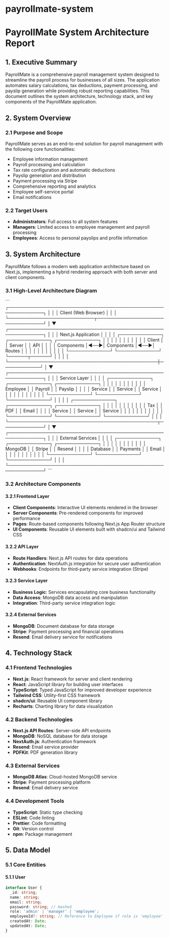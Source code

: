 # payrollmate-system

# PayrollMate System Architecture Report

## 1. Executive Summary

PayrollMate is a comprehensive payroll management system designed to streamline the payroll process for businesses of all sizes. The application automates salary calculations, tax deductions, payment processing, and payslip generation while providing robust reporting capabilities. This document outlines the system architecture, technology stack, and key components of the PayrollMate application.

## 2. System Overview

### 2.1 Purpose and Scope

PayrollMate serves as an end-to-end solution for payroll management with the following core functionalities:

- Employee information management
- Payroll processing and calculation
- Tax rate configuration and automatic deductions
- Payslip generation and distribution
- Payment processing via Stripe
- Comprehensive reporting and analytics
- Employee self-service portal
- Email notifications

### 2.2 Target Users

- **Administrators**: Full access to all system features
- **Managers**: Limited access to employee management and payroll processing
- **Employees**: Access to personal payslips and profile information

## 3. System Architecture

PayrollMate follows a modern web application architecture based on Next.js, implementing a hybrid rendering approach with both server and client components.

### 3.1 High-Level Architecture Diagram

\`\`\`
┌─────────────────────────────────────────────────────────────┐
│                                                             │
│                    Client (Web Browser)                     │
│                                                             │
└───────────────────────────┬─────────────────────────────────┘
                            │
                            ▼
┌─────────────────────────────────────────────────────────────┐
│                                                             │
│                    Next.js Application                      │
│                                                             │
│  ┌─────────────┐    ┌─────────────┐    ┌─────────────┐     │
│  │             │    │             │    │             │     │
│  │   Client    │    │   Server    │    │    API      │     │
│  │ Components  │◄──►│ Components  │◄──►│   Routes    │     │
│  │             │    │             │    │             │     │
│  └─────────────┘    └─────────────┘    └──────┬──────┘     │
│                                               │            │
└───────────────────────────────────────────────┼────────────┘
                                                │
                                                ▼
┌─────────────────────────────────────────────────────────────┐
│                                                             │
│                    Service Layer                            │
│                                                             │
│  ┌─────────────┐    ┌─────────────┐    ┌─────────────┐     │
│  │             │    │             │    │             │     │
│  │  Employee   │    │   Payroll   │    │  Payslip    │     │
│  │  Service    │    │   Service   │    │  Service    │     │
│  │             │    │             │    │             │     │
│  └─────────────┘    └─────────────┘    └─────────────┘     │
│                                                             │
│  ┌─────────────┐    ┌─────────────┐    ┌─────────────┐     │
│  │             │    │             │    │             │     │
│  │    Tax      │    │    PDF      │    │   Email     │     │
│  │  Service    │    │  Service    │    │  Service    │     │
│  │             │    │             │    │             │     │
│  └─────────────┘    └─────────────┘    └─────────────┘     │
│                                                             │
└───────────────────────────────────────────────┬─────────────┘
                                                │
                                                ▼
┌─────────────────────────────────────────────────────────────┐
│                                                             │
│                    External Services                        │
│                                                             │
│  ┌─────────────┐    ┌─────────────┐    ┌─────────────┐     │
│  │             │    │             │    │             │     │
│  │   MongoDB   │    │   Stripe    │    │   Resend    │     │
│  │  Database   │    │  Payments   │    │   Email     │     │
│  │             │    │             │    │             │     │
│  └─────────────┘    └─────────────┘    └─────────────┘     │
│                                                             │
└─────────────────────────────────────────────────────────────┘
\`\`\`

### 3.2 Architecture Components

#### 3.2.1 Frontend Layer

- **Client Components**: Interactive UI elements rendered in the browser
- **Server Components**: Pre-rendered components for improved performance
- **Pages**: Route-based components following Next.js App Router structure
- **UI Components**: Reusable UI elements built with shadcn/ui and Tailwind CSS

#### 3.2.2 API Layer

- **Route Handlers**: Next.js API routes for data operations
- **Authentication**: NextAuth.js integration for secure user authentication
- **Webhooks**: Endpoints for third-party service integration (Stripe)

#### 3.2.3 Service Layer

- **Business Logic**: Services encapsulating core business functionality
- **Data Access**: MongoDB data access and manipulation
- **Integration**: Third-party service integration logic

#### 3.2.4 External Services

- **MongoDB**: Document database for data storage
- **Stripe**: Payment processing and financial operations
- **Resend**: Email delivery service for notifications

## 4. Technology Stack

### 4.1 Frontend Technologies

- **Next.js**: React framework for server and client rendering
- **React**: JavaScript library for building user interfaces
- **TypeScript**: Typed JavaScript for improved developer experience
- **Tailwind CSS**: Utility-first CSS framework
- **shadcn/ui**: Reusable UI component library
- **Recharts**: Charting library for data visualization

### 4.2 Backend Technologies

- **Next.js API Routes**: Server-side API endpoints
- **MongoDB**: NoSQL database for data storage
- **NextAuth.js**: Authentication framework
- **Resend**: Email service provider
- **PDFKit**: PDF generation library

### 4.3 External Services

- **MongoDB Atlas**: Cloud-hosted MongoDB service
- **Stripe**: Payment processing platform
- **Resend**: Email delivery service

### 4.4 Development Tools

- **TypeScript**: Static type checking
- **ESLint**: Code linting
- **Prettier**: Code formatting
- **Git**: Version control
- **npm**: Package management

## 5. Data Model

### 5.1 Core Entities

#### 5.1.1 User

```typescript
interface User {
  _id: string;
  name: string;
  email: string;
  password: string; // Hashed
  role: 'admin' | 'manager' | 'employee';
  employeeId?: string; // Reference to Employee if role is 'employee'
  createdAt: Date;
  updatedAt: Date;
}
